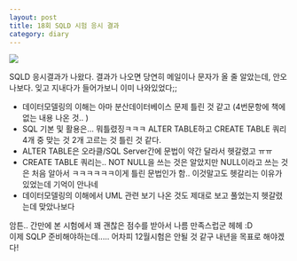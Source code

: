 ```yaml
---
layout: post
title: 18회 SQLD 시험 응시 결과
category: diary
---
```


![](__imgUrl__/1.png)

SQLD 응시결과가 나왔다. 결과가 나오면 당연히 메일이나 문자가 올 줄 알았는데, 안오나보다. 잊고 지내다가 들어가보니 이미 나와있었다;;

- 데이터모델링의 이해는 아마 분산데이터베이스 문제 틀린 것 같고 (4번문항에 책에 없는 내용 나온 것.. )
- SQL 기본 및 활용은... 뭐틀렸징ㅋㅋㅋ ALTER TABLE하고 CREATE TABLE 쿼리 4개 중 맞는 것 2개 고르는 것 틀린 것 같다.
- ALTER TABLE은 오라클/SQL Server간에 문법이 약간 달라서 헷갈렸고 ㅠㅠ
- CREATE TABLE 쿼리는.. NOT NULL을 쓰는 것은 알았지만 NULL이라고 쓰는 것은 처음 알아서 ㅋㅋㅋㅋㅋㅋ이게 틀린 문법인가 함.. 이것말고도 헷갈리는 이유가 있었는데 기억이 안나네
- 데이터모델링의 이해에서 UML 관련 보기 나온 것도 제대로 보고 풀었는지 헷갈렸는데 맞았나보다

암튼.. 간만에 본 시험에서 꽤 괜찮은 점수를 받아서 나름 만족스럽군 헤헤 :D<br>
이제 SQLP 준비해야하는데..... 어차피 12월시험은 안될 것 같구 내년을 목표로 해야겠다!